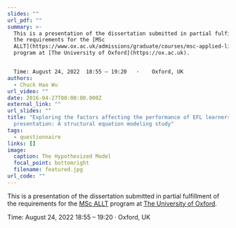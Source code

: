 ```yaml
---
slides: ""
url_pdf: ""
summary: >-
  This is a presentation of the dissertation submitted in partial fulfillment of
  the requirements for the [MSc
  ALLT](https://www.ox.ac.uk/admissions/graduate/courses/msc-applied-linguistics-for-language-teaching)
  program at [The University of Oxford](https://ox.ac.uk).


  Time: August 24, 2022  18:55 – 19:20   ·    Oxford, UK
authors:
  - Chuck Hao Wu
url_video: ""
date: 2016-04-27T00:00:00.000Z
external_link: ""
url_slides: ""
title: "Exploring the factors affecting the performance of EFL learners’ oral
  presentation: A structural equation modeling study"
tags:
  - questionnaire
links: []
image:
  caption: The Hypothesized Model
  focal_point: bottomright
  filename: featured.jpg
url_code: ""
---
```

This is a presentation of the dissertation submitted in partial fulfillment of the requirements for the [MSc ALLT](https://www.ox.ac.uk/admissions/graduate/courses/msc-applied-linguistics-for-language-teaching) program at [The University of Oxford](https://ox.ac.uk).

Time: August 24, 2022  18:55 – 19:20   ·    Oxford, UK
